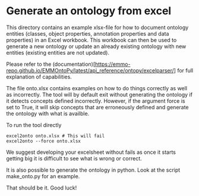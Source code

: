 # Generate an ontology from excel

This directory contains an example xlsx-file for how to document ontology entities (classes, object properties, annotation properties and data properties) in an Excel workbook.
This workbook can then be used to generate a new ontology or update an already existing ontology with new entities (existing entities are not updated).

Please refer to the (documentation)[https://emmo-repo.github.io/EMMOntoPy/latest/api_reference/ontopy/excelparser/] for full explanation of capabilities.

The file onto.xlsx contains examples on how to do things correctly as well as incorrectly.
The tool will by default exit without generating the ontology if it detects concepts defined incorrectly.
However, if the argument force is set to True, it will skip concepts that are erroneously defined
and generate the ontology with what is availble.

To run the tool directly
```console
excel2onto onto.xlsx # This will fail
excel2onto --force onto.xlsx
```
We suggest developing your excelsheet without fails as once it starts getting big it is difficult to see what is wrong or correct.

It is also possible to generate the ontology in python.
Look at the script make_onto.py for an example.

That should be it.
Good luck!
